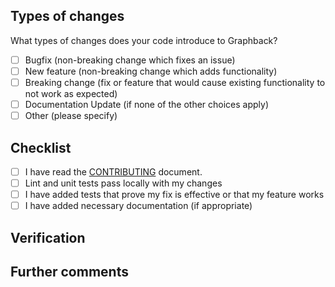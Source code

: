 <!--Describe the big picture of your changes here to communicate to the maintainers why we should accept this pull request. If it fixes a bug or resolves a feature request, be sure to link to that issue.-->

## Types of changes

What types of changes does your code introduce to Graphback?
<!--Put an `x` in the boxes that apply-->

- [ ] Bugfix (non-breaking change which fixes an issue)
- [ ] New feature (non-breaking change which adds functionality)
- [ ] Breaking change (fix or feature that would cause existing functionality to not work as expected)
- [ ] Documentation Update (if none of the other choices apply)
- [ ] Other (please specify)

## Checklist

<!--Put an `x` in the boxes that apply. You can also fill these out after creating the PR. If you're unsure about any of them, don't hesitate to ask. We're here to help! This is simply a reminder of what we are going to look for before merging your code.-->

- [ ] I have read the [CONTRIBUTING](https://github.com/aerogear/graphback/blob/master/CONTRIBUTING.md) document.
- [ ] Lint and unit tests pass locally with my changes
- [ ] I have added tests that prove my fix is effective or that my feature works
- [ ] I have added necessary documentation (if appropriate)

## Verification

<!--If there are any steps you took to verify that this works, please specify them here.-->

## Further comments

<!--If this is a relatively large or complex change, kick off the discussion by explaining why you chose the solution you did and what alternatives you considered, etc...-->
